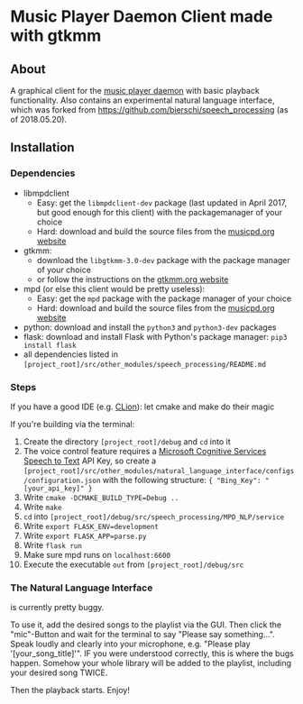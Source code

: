 # Music Player Daemon Client made with gtkmm  

## About

A graphical client for the [music player daemon](https://www.musicpd.org "mpd homepage") with basic playback functionality.
Also contains an experimental natural language interface, which was forked from https://github.com/bierschi/speech_processing (as of 2018.05.20).


## Installation

### Dependencies

* libmpdclient 
    * Easy: get the `libmpdclient-dev` package (last updated in April 2017, but good enough for this client) with the packagemanager of your choice
    * Hard: download and build the source files from the [musicpd.org website](https://www.musicpd.org/download/libmpdclient/ "mpd libmpdclient download section")
* gtkmm:
    * download the `libgtkmm-3.0-dev` package with the package manager of your choice
    * or follow the instructions on the [gtkmm.org website](https://www.gtkmm.org/en/download.html "gtkmm download section")
* mpd (or else this client would be pretty useless):
    * Easy: get the `mpd` package with the package manager of your choice
    * Hard: download and build the source files from the [musicpd.org website](https://www.musicpd.org/download/mpd/ "mpd download section")
* python: download and install the `python3` and `python3-dev` packages
* flask: download and install Flask with Python's package manager: `pip3 install flask`
* all dependencies listed in `[project_root]/src/other_modules/speech_processing/README.md`

### Steps

If you have a good IDE (e.g. [CLion](https://www.jetbrains.com/clion/ "JetBrains CLion Website")): let cmake and make do their magic

If you're building via the terminal:

1. Create the directory `[project_root]/debug` and `cd` into it
2. The voice control feature requires a [Microsoft Cognitive Services Speech to Text](https://azure.microsoft.com/en-us/services/cognitive-services/directory/speech/ "MS Cognitive Services STT Webpage") API Key, so create a `[project_root]/src/other_modules/natural_language_interface/configs/configuration.json` with the following structure: `{ "Bing_Key": "[your_api_key]" }`
3. Write `cmake -DCMAKE_BUILD_TYPE=Debug ..`
4. Write `make`
5. `cd` into `[project_root]/debug/src/speech_processing/MPD_NLP/service`
6. Write `export FLASK_ENV=development`
7. Write `export FLASK_APP=parse.py`
8. Write `flask run`
9. Make sure mpd runs on `localhost:6600`
10. Execute the executable `out` from `[project_root]/debug/src`    

### The Natural Language Interface

is currently pretty buggy. 

To use it, add the desired songs to the playlist via the GUI. Then click the "mic"-Button and wait for the terminal to say "Please say something...". Speak loudly and clearly into your microphone, e.g. "Please play '[your_song_title]'".
IF you were understood correctly, this is where the bugs happen. Somehow your whole library will be added to the playlist, including your desired song TWICE.

Then the playback starts. Enjoy!